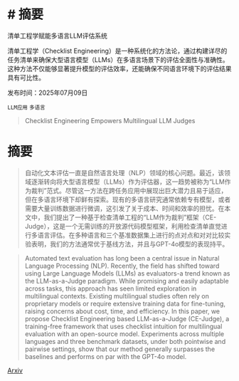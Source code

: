 # # 摘要  
清单工程学赋能多语言LLM评估系统

清单工程学（Checklist Engineering）是一种系统化的方法论，通过构建详尽的任务清单来确保大型语言模型（LLMs）在多语言场景下的评估全面性与准确性。这种方法不仅能够显著提升模型的评估效率，还能确保不同语言环境下的评估结果具有可比性。

发布时间：2025年07月09日

`LLM应用` `多语言`

> Checklist Engineering Empowers Multilingual LLM Judges

# 摘要

> 自动化文本评估一直是自然语言处理（NLP）领域的核心问题。最近，该领域逐渐转向将大型语言模型（LLMs）作为评估器，这一趋势被称为“LLM作为裁判”范式。尽管这一方法在跨任务应用中展现出巨大潜力且易于适应，但在多语言环境下却鲜有探索。现有的多语言研究通常依赖专有模型，或者需要大量训练数据进行微调，这引发了关于成本、时间和效率的担忧。在本文中，我们提出了一种基于检查清单工程的“LLM作为裁判”框架（CE-Judge），这是一个无需训练的开放源代码模型框架，利用检查清单直觉进行多语言评估。在多种语言和三个基准数据集上进行的点对点和对对比较实验表明，我们的方法通常优于基线方法，并且与GPT-4o模型的表现持平。

> Automated text evaluation has long been a central issue in Natural Language Processing (NLP). Recently, the field has shifted toward using Large Language Models (LLMs) as evaluators-a trend known as the LLM-as-a-Judge paradigm. While promising and easily adaptable across tasks, this approach has seen limited exploration in multilingual contexts. Existing multilingual studies often rely on proprietary models or require extensive training data for fine-tuning, raising concerns about cost, time, and efficiency. In this paper, we propose Checklist Engineering based LLM-as-a-Judge (CE-Judge), a training-free framework that uses checklist intuition for multilingual evaluation with an open-source model. Experiments across multiple languages and three benchmark datasets, under both pointwise and pairwise settings, show that our method generally surpasses the baselines and performs on par with the GPT-4o model.

[Arxiv](https://arxiv.org/abs/2507.06774)